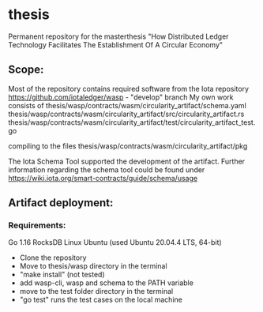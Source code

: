 # thesis
Permanent repository for the masterthesis "How Distributed Ledger Technology Facilitates The Establishment Of A Circular Economy"

## Scope:
Most of the repository contains required software from the Iota repository https://github.com/iotaledger/wasp - "develop" branch
My own work consists of 
thesis/wasp/contracts/wasm/circularity_artifact/schema.yaml
thesis/wasp/contracts/wasm/circularity_artifact/src/circularity_artifact.rs
thesis/wasp/contracts/wasm/circularity_artifact/test/circularity_artifact_test.go

compiling to the files
thesis/wasp/contracts/wasm/circularity_artifact/pkg

The Iota Schema Tool supported the development of the artifact. Further information regarding the schema tool could be found under https://wiki.iota.org/smart-contracts/guide/schema/usage

## Artifact deployment:
### Requirements:
Go 1.16
RocksDB
Linux Ubuntu (used Ubuntu 20.04.4 LTS, 64-bit)

- Clone the repository
- Move to thesis/wasp directory in the terminal
- "make install" (not tested)
- add wasp-cli, wasp and schema to the PATH variable
- move to the test folder directory in the terminal
- "go test" runs the test cases on the local machine
